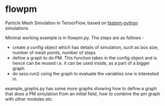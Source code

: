 # flowpm
Particle Mesh Simulation in TensorFlow, based on [fastpm-python](https://github.com/rainwoodman/fastpm-python) simulations 

Minimal working example is in flowpm.py. The steps are as follows - 
- create a config object which has details of simulation, such as box size, number of mesh points, number of steps
- define a graph to do PM. This function takes in the config object and is hence can be reused i.e. it can be used inside, as a part of a bigger graph
- do sess.run() using the graph to evaluate the variables one is interested in.

example_graphs.py has some more graphs showing how to define a graph that does a PM simulation from an initial field, how to combine the pm graph with other modules etc.
